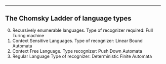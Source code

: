 
---

## The Chomsky Ladder of language types

0. Recursively enumerable languages. Type of recognizer required: Full Turing machine
1. Context Sensitive  Languages. Type of recognizer: Linear Bound Automata
2. Context Free Language. Type recognizer: Push Down Automata
3. Regular Language Type of recognizer: Deterministic Finite Automata
